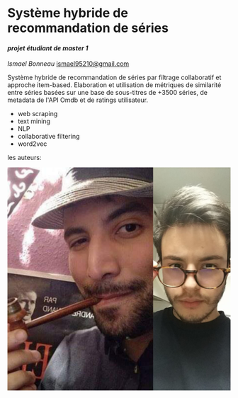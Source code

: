 # Système hybride de recommandation de séries

#### *projet étudiant de master 1*

_Ismael Bonneau_ <ismael95210@gmail.com>

Système hybride de recommandation de séries par filtrage collaboratif et approche item-based.
Elaboration et utilisation de métriques de similarité entre séries basées sur une base de sous-titres de +3500 séries,
de metadata de l'API Omdb et de ratings utilisateur.


- web scraping
- text mining
- NLP
- collaborative filtering
- word2vec



les auteurs:

<img src="images/genies2linfo.jpg">

